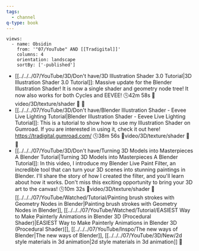 ```yaml
---
tags:
  - channel
q-type: book
---
```

```page-gallery
views:
  - name: Obsidin
    from: '"07/YouTube" AND [[Tradigital]]'
    columns: 4
    orientation: landscape
    sortBy: ['-published']
```
- [[../../../07/YouTube/3D/Don't have/3D Illustration Shader 3.0 Tutorial|3D Illustration Shader 3.0 Tutorial]]:  Massive update for the Blender Illustration Shader! It is now a single shader and geometry node tree! It now also works for both Cycles and EEVEE! 🕓42m 58s 📍video/3D/texture/shader 📝 📌
- [[../../../07/YouTube/3D/Don't have/Blender Illustration Shader - Eevee Live Lighting Tutorial|Blender Illustration Shader - Eevee Live Lighting Tutorial]]:  This is a tutorial to show how to use my Illustration Shader on Gumroad. If you are interested in using it, check it out here! https://tradigital.gumroad.com/ 🕓38m 56s 📍video/3D/texture/shader 📝 📌
- [[../../../07/YouTube/3D/Don't have/Turning 3D Models into Masterpieces A Blender Tutorial|Turning 3D Models into Masterpieces A Blender Tutorial]]:  In this video, I introduce my Blender Live Paint Filter, an incredible tool that can turn your 3D scenes into stunning paintings in Blender. I'll share the story of how I created the filter, and you'll learn about how it works. Don't miss this exciting opportunity to bring your 3D art to the canvas! 🕓10m 32s 📍video/3D/texture/shader 📝[[../../../07/YouTube/Watched/Tutorial/Painting brush strokes with Geometry Nodes in Blender|Painting brush strokes with Geometry Nodes in Blender]], [[../../../07/YouTube/Watched/Tutorial/EASIEST Way to Make Painterly Animations in Blender 3D (Procedural Shader)|EASIEST Way to Make Painterly Animations in Blender 3D (Procedural Shader)]], [[../../../07/YouTube/Inspo/The new ways of Blender|The new ways of Blender]], [[../../../07/YouTube/3D/New/2d style materials in 3d animation|2d style materials in 3d animation]] 📌

